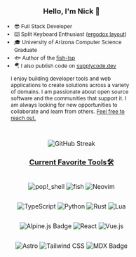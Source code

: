 <h3 align="center">Hello, I'm Nick 👋</h3> 
<div style="text-align: left; max-width: 60%; line-height: 1.5em;font-size: 9pt; margin-left: auto; margin-right: auto;">

- 😎 Full Stack Developer
- ⌨️ Split Keyboard Enthusiast ([ergodox layout](https://github.com/ndonfris/ergodox_settings.git))
- 🎓 University of Arizona Computer Science Graduate
- 🐟 Author of the [fish-lsp](https://github.com/ndonfris/fish-lsp)
- 🪂 I also publish code on [supplycode.dev](https://www.supplycode.dev)
</div>
<div style="font-size: 9pt; margin-right: auto; margin-left: auto; max-width: 55%;">

I enjoy building developer tools and web applications to create solutions across a variety of domains. 
I am passionate about open source software and the communities that support it.
I am always looking for new opportunities to collaborate and learn from others.
<a href="mailto:donfris.nick@gmail.com" align="center" style="margin-left: auto; margin-right: auto;">Feel free to reach out.</a>

</div>
<p align="center" style="padding-top: 2em">
    <img src="https://streak-stats.demolab.com?user=ndonfris&theme=transparent&exclude_days=Sun%2CSat" alt="GitHub Streak"/>  
</p>

<h3 align="center"><ins>Current Favorite Tools🛠️</ins></h3>
<div style="display: flex; justify-content: space-between; flex-direction: column; text-wrap: no-wrap;" align="center">

![pop!_shell](https://img.shields.io/badge/pop!__shell-48B9C7?style=for-the-badge&logo=Linux&logoColor=white)
![fish](https://img.shields.io/badge/fish-black?style=for-the-badge&logo=firefish&color=7b81d1&logoColor=white)
![Neovim](https://img.shields.io/badge/NeoVim-black.svg?&style=for-the-badge&logo=neovim&logoColor=white)
<!--![GNU Bash Badge](https://img.shields.io/badge/GNU%20Bash-4EAA25?logo=gnubash&color=1e2132&logoColor=white&style=for-the-badge)-->
<!--![vim](https://img.shields.io/badge/Vim-black?style=for-the-badge&logo=vim&logoColor=white&color=black)-->

![TypeScript](https://img.shields.io/badge/typescript-%23007ACC.svg?style=for-the-badge&logo=typescript&logoColor=white)
![Python](https://img.shields.io/badge/Python-%2314354C.svg?style=for-the-badge&logo=python&logoColor=white)
![Rust](https://img.shields.io/badge/Rust-%23000000.svg?style=for-the-badge&logo=rust&logoColor=white)
![Lua](https://img.shields.io/badge/Lua-%232C2D72.svg?style=for-the-badge&logo=lua&logoColor=white)

![Alpine.js Badge](https://img.shields.io/badge/Alpine.js-8BC0D0?logo=alpinedotjs&logoColor=fff&style=for-the-badge)
![React](https://img.shields.io/badge/React-%2320232a.svg?style=for-the-badge&logo=react&logoColor=%2361DAFB)
![Vue.js](https://img.shields.io/badge/Vue.js-%2335495e.svg?style=for-the-badge&logo=vue.js&logoColor=%4FC08D)
<!-- ![Next.js](https://img.shields.io/badge/next.js-%23000000.svg?style=for-the-badge&logo=next.js&logoColor=white) -->

![Astro](https://img.shields.io/badge/astro-%232C2052.svg?style=for-the-badge&logo=astro&logoColor=white)
![Tailwind CSS](https://img.shields.io/badge/tailwindcss-%2338B2AC.svg?style=for-the-badge&logo=tailwind-css&logoColor=white)
![MDX Badge](https://img.shields.io/badge/MDX-1B1F24?logo=mdx&logoColor=fff&style=for-the-badge)

</div>

<!-- > This list does NOT include all tools I have used or am familiar with -->

<!-- ![Linux](https://img.shields.io/badge/OS-Linux?&style=for-the-badge?&logo=linux&logoColor=white) -->
<!-- ![Pop!_OS Badge](https://img.shields.io/badge/Pop!__OS-48B9C7?logo=popos&logoColor=fff) -->
<!-- ![ wm - fish ](https://img.shields.io/static/v1?label=shell&message=fish&color=2ea44f&logo=gnometerminal) -->
<!-- ![Shell Script](https://img.shields.io/badge/shell-fish-%23121011.svg?&color=blue&logo=gnu-bash&logoColor=white) -->
<!-- ![Pop!\_OS](https://img.shields.io/static/v1?label=&message=pop!_os&color=7b81d1&logo=Pop!_OS&logoColor=white) -->
<!-- ![NodeJS](https://img.shields.io/badge/node.js-6DA55F?style=for-the-badge&logo=node.js&logoColor=white) -->
<!-- ![CSS3](https://img.shields.io/badge/CSS3-%231572B6.svg?style=for-the-badge&logo=css3&logoColor=white) -->
<!-- ![HTML5](https://img.shields.io/badge/HTML5-%23E34F26.svg?style=for-the-badge&logo=html5&logoColor=white) -->
<!-- ![Sass](https://img.shields.io/badge/Sass-%23CC6699.svg?style=for-the-badge&logo=sass&logoColor=white) -->
<!-- ![MDX](https://img.shields.io/badge/MDX-%23F9AC00.svg?style=for-the-badge&logo=mdx&logoColor=white) -->
<!---->
<!---->
<!-- ![Express.js](https://img.shields.io/badge/express.js-%23404d59.svg?style=for-the-badge&logo=express&logoColor=%2361DAFB) -->
<!-- ![GraphQL](https://img.shields.io/badge/GraphQL-%23E10098.svg?style=for-the-badge&logo=graphql&logoColor=white) -->
<!-- ![Supabase](https://img.shields.io/badge/supabase-%2333CCFF.svg?style=for-the-badge&logo=supabase&logoColor=white) -->
<!-- ![MongoDB](https://img.shields.io/badge/MongoDB-%234ea94b.svg?style=for-the-badge&logo=mongodb&logoColor=white) -->
<!-- ![Postgres](https://img.shields.io/badge/postgres-%23316192.svg?style=for-the-badge&logo=postgresql&logoColor=white) -->
<!---->
<!-- [![Made with MongoDB](https://img.shields.io/badge/MongoDB-3-blue?logo=mongodb&logoColor=white)](https://www.mongodb.com/ "Go to MongoDB homepage") -->
<!---->
<!-- [![fish](https://img.shields.io/badge/fish-black?logo=firefish&logoColor=7b81d1&messsageColor=7b81d1)](https://fish-shell.com/ "go to fish") -->
<!-- [![bash](https://img.shields.io/badge/bash-black?logo=powerShell&logoColor=blue)](https://bash.com/ "go to bash") -->
<!-- [![Neovim](https://img.shields.io/badge/Neovim-black?logo=neovim&logoColor=blue)](https://neovim.io/ "Go to Neovim homepage") -->
<!-- [![vim](https://img.shields.io/badge/Vim-black?logo=vim&logoColor=green)](https://neovim.io/ "Go to Neovim homepage") -->
<!-- ![TypeScript Badge](https://img.shields.io/badge/TypeScript-3178C6?logo=typescript&logoColor=fff&style=flat) -->
<!-- [![TypeScript](https://img.shields.io/badge/TypeScript-black?logo=typescript&logoColor=white)](https://www.typescriptlang.org/ "Go to TypeScript homepage") -->
<!-- [![Astro](https://img.shields.io/badge/Astro-black?logo=astro&logoColor=white)](https://astro.build/ "Go to Astro homepage") -->
<!-- [![Express.js](https://img.shields.io/badge/Express.js-black?logo=express&logoColor=white)](https://expressjs.com/ "Go to Express.js homepage") -->
<!-- [![NodeJS](https://img.shields.io/badge/NodeJS-black?logo=node.js&logoColor=white)](https://nodejs.org/ "Go to NodeJS homepage") -->
<!-- [![MongoDB](https://img.shields.io/badge/MongoDB-black?logo=mongodb&logoColor=white)](https://www.mongodb.com/ "Go to MongoDB homepage") -->
<!-- [![Postgres](https://img.shields.io/badge/Postgres-black?logo=postgresql&logoColor=white)](https://www.postgresql.org/ "Go to Postgres homepage") -->
<!-- [![Made with MongoDB](https://img.shields.io/badge/MongoDB-3-blue?logo=mongodb&logoColor=white)](https://www.mongodb.com/ "Go to MongoDB homepage") -->
<!-- [![Hosted with GH Pages](https://img.shields.io/badge/Hosted_with-GitHub_Pages-blue?logo=github&logoColor=white)](https://pages.github.com/ "Go to GitHub Pages homepage") -->
<!---->
<!-- [![fish](https://img.shields.io/badge/fish-black?logo=powerShell&logoColor=white)](https://fish-shell.com/ "go to fish") -->
<!-- [![bash](https://img.shields.io/badge/bash-black?logo=powerShell&logoColor=blue)]() -->
<!-- [![Neovim](https://img.shields.io/badge/Neovim-black?logo=neovim&logoColor=white)](https://neovim.io/ "Go to Neovim homepage") -->
<!-- [![TypeScript](https -->
<!---->
<!-- [![Hosted with GH Pages](https://img.shields.io/badge/Hosted_with-GitHub_Pages-blue?logo=github&logoColor=white)](https://pages.github.com/ "Go to GitHub Pages homepage") -->
<!--
**ndonfris/ndonfris** is a ✨ _special_ ✨ repository because its `README.md` (this file) appears on your GitHub profile.

Here are some ideas to get you started:

- 🔭 I’m currently working on ...
- 🌱 I’m currently learning ...
- 👯 I’m looking to collaborate on ...
- 🤔 I’m looking for help with ...
- 💬 Ask me about ...
- 📫 How to reach me: ...
- 😄 Pronouns: ...
- ⚡ Fun fact: ...
-->
